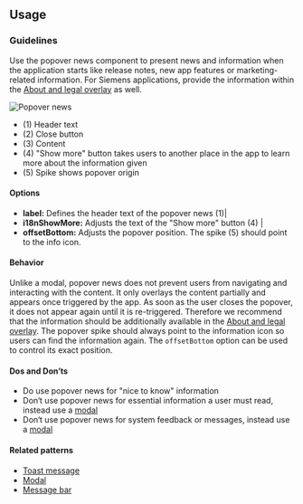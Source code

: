 ## Usage

### Guidelines

Use the popover news component to present news and information when the application starts like release notes, new app features or marketing-related information. For Siemens applications, provide the information within the [About and legal overlay](../about-and-legal) as well.

![Popover news](https://www.figma.com/design/wEptRgAezDU1z80Cn3eZ0o/iX-Pattern-Illustrations?type=design&node-id=1013-70517&mode=design&t=Ntzn8IlSOlPey8s5-11)

- (1) Header text
- (2) Close button
- (3) Content
- (4) "Show more" button takes users to another place in the app to learn more about the information given
- (5) Spike shows popover origin

#### Options

- **label:** Defines the header text of the popover news (1)|
- **i18nShowMore:** Adjusts the text of the "Show more" button (4) |
- **offsetBottom:** Adjusts the popover position. The spike (5) should point to the info icon.

#### Behavior

Unlike a modal, popover news does not prevent users from navigating and interacting with the content. It only overlays the content partially and appears once triggered by the app. As soon as the user closes the popover, it does not appear again until it is re-triggered. Therefore we recommend that the information should be additionally available in the [About and legal overlay](../about-and-legal). The popover spike should always point to the information icon so users can find the information again. The `offsetBottom` option can be used to control its exact position.

#### Dos and Don’ts

- Do use popover news for "nice to know" information
- Don‘t use popover news for essential information a user must read, instead use a [modal](../messagebar)
- Don‘t use popover news for system feedback or messages, instead use a [modal](../toast)

#### Related patterns

- [Toast message](../toast)
- [Modal](../modal)
- [Message bar](../messagebar)
